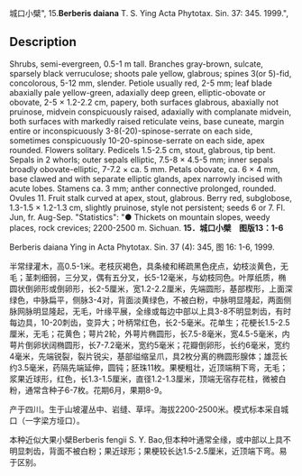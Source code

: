 城口小檗",
15.**Berberis daiana** T. S. Ying Acta Phytotax. Sin. 37: 345. 1999.",

## Description
Shrubs, semi-evergreen, 0.5-1 m tall. Branches gray-brown, sulcate, sparsely black verruculose; shoots pale yellow, glabrous; spines 3(or 5)-fid, concolorous, 5-12 mm, slender. Petiole usually red, 2-5 mm; leaf blade abaxially pale yellow-green, adaxially deep green, elliptic-obovate or obovate, 2-5 × 1.2-2.2 cm, papery, both surfaces glabrous, abaxially not pruinose, midvein conspicuously raised, adaxially with complanate midvein, both surfaces with markedly raised reticulate veins, base cuneate, margin entire or inconspicuously 3-8(-20)-spinose-serrate on each side, sometimes conspicuously 10-20-spinose-serrate on each side, apex rounded. Flowers solitary. Pedicels 1.5-2.5 cm, stout, glabrous, tip bent. Sepals in 2 whorls; outer sepals elliptic, 7.5-8 × 4.5-5 mm; inner sepals broadly obovate-elliptic, 7-7.2 × ca. 5 mm. Petals obovate, ca. 6 × 4 mm, base clawed and with separate elliptic glands, apex narrowly incised with acute lobes. Stamens ca. 3 mm; anther connective prolonged, rounded. Ovules 11. Fruit stalk curved at apex, stout, glabrous. Berry red, subglobose, 1.3-1.5 × 1.2-1.3 cm, slightly pruinose, style not persistent; seeds 6 or 7. Fl. Jun, fr. Aug-Sep.
  "Statistics": "● Thickets on mountain slopes, weedy places, rock crevices; 2200-2500 m. Sichuan.
**15．城口小檗　图版13：1-6**

Berberis daiana Ying in Acta Phytotax. Sin. 37 (4): 345, 图 16: 1-6, 1999.

半常绿灌木，高0.5-1米。老枝灰褐色，具条棱和稀疏黑色疣点，幼枝淡黄色，无毛；茎刺细弱，三分叉，偶有五分叉，长5-12毫米，与幼枝同色。叶厚纸质，椭圆状倒卵形或倒卵形，长2-5厘米，宽1.2-2.2厘米，先端圆形，基部楔形，上面深绿色，中脉扁平，侧脉3-4对，背面淡黄绿色，不被白粉，中脉明显隆起，两面侧脉网脉明显隆起，无毛，叶缘平展，全缘或每边中部以上具3-8不明显刺齿，有时每边具，10-20刺齿，变异大；叶柄常红色，长2-5毫米。花单生；花梗长1.5-2.5厘米，无毛；花黄色；萼片2轮，外萼片椭圆形，长7.5-8毫米，宽4.5-5毫米，内萼片倒卵状阔椭圆形，长7-7.2毫米，宽约5毫米；花瓣倒卵形，长约6毫米，宽约4毫米，先端锐裂，裂片锐尖，基部缢缩呈爪，具2枚分离的椭圆形腺体；雄蕊长约3.5毫米，药隔先端延伸，圆钝；胚珠11枚。果梗粗壮，近顶端稍下弯，无毛；浆果近球形，红色，长1.3-1.5厘米，直径1.2-1.3厘米，顶端无宿存花柱，微被白粉，通常含种子6-7枚。花期6月，果期8-9。

产于四川。生于山坡灌丛中、岩缝、草坪。海拔2200-2500米。模式标本采自城口（一字梁方垭口）。

本种近似大果小檗Berberis fengii S. Y. Bao,但本种叶通常全缘，或中部以上具不明显刺齿，背面不被白粉；果近球形；果梗较长达1.5-2.5厘米，近顶端下弯。易于区别。
